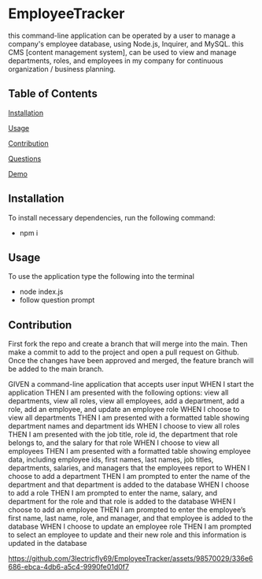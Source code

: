 # EmployeeTracker
this command-line application can be operated by a user to manage a company's employee database, using Node.js, Inquirer, and MySQL. this CMS [content management system], can be used to view and manage departments, roles, and employees in my company for continuous organization / business planning.

  ## Table of Contents

  [Installation](#installation)

  [Usage](#usage)

  [Contribution](#contribution)

  [Questions](#questions)

  [Demo](#demo)
  

  
  ## Installation

  To install necessary dependencies, run the following command:
  
  - npm i 
  
  ## Usage

  To use the application type the following into the terminal
  
  - node index.js
  - follow question prompt

  ## Contribution
  
  First fork the repo and create a branch that will merge into the main. Then make a commit to add to the project and open a pull request on Github. Once the changes have been approved and merged, the feature branch will be added to the main branch.

GIVEN a command-line application that accepts user input
WHEN I start the application
THEN I am presented with the following options: view all departments, view all roles, view all employees, add a department, add a role, add an employee, and update an employee role
WHEN I choose to view all departments
THEN I am presented with a formatted table showing department names and department ids
WHEN I choose to view all roles
THEN I am presented with the job title, role id, the department that role belongs to, and the salary for that role
WHEN I choose to view all employees
THEN I am presented with a formatted table showing employee data, including employee ids, first names, last names, job titles, departments, salaries, and managers that the employees report to
WHEN I choose to add a department
THEN I am prompted to enter the name of the department and that department is added to the database
WHEN I choose to add a role
THEN I am prompted to enter the name, salary, and department for the role and that role is added to the database
WHEN I choose to add an employee
THEN I am prompted to enter the employee’s first name, last name, role, and manager, and that employee is added to the database
WHEN I choose to update an employee role
THEN I am prompted to select an employee to update and their new role and this information is updated in the database

https://github.com/3lectricfly69/EmployeeTracker/assets/98570029/336e6686-ebca-4db6-a5c4-9990fe01d0f7
